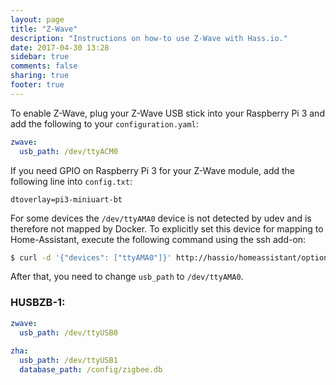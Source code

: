 ```yaml
---
layout: page
title: "Z-Wave"
description: "Instructions on how-to use Z-Wave with Hass.io."
date: 2017-04-30 13:28
sidebar: true
comments: false
sharing: true
footer: true
---
```


To enable Z-Wave, plug your Z-Wave USB stick into your Raspberry Pi 3 and add the following to your `configuration.yaml`:

```yaml
zwave:
  usb_path: /dev/ttyACM0
```

If you need GPIO on Raspberry Pi 3 for your Z-Wave module, add the following line into `config.txt`:

```
dtoverlay=pi3-miniuart-bt
```

For some devices the `/dev/ttyAMA0` device is not detected by udev and is therefore not mapped by Docker. To explicitly set this device for mapping to Home-Assistant, execute the following command using the ssh add-on:

```bash
$ curl -d '{"devices": ["ttyAMA0"]}' http://hassio/homeassistant/options
```

After that, you need to change `usb_path` to `/dev/ttyAMA0`.

### HUSBZB-1:

```yaml
zwave:
  usb_path: /dev/ttyUSB0
  
zha:
  usb_path: /dev/ttyUSB1
  database_path: /config/zigbee.db
```
